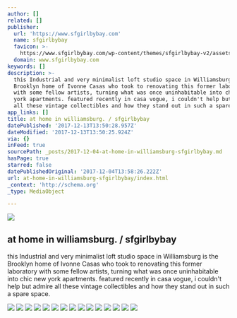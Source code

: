 ```yaml
---
author: []
related: []
publisher:
  url: 'https://www.sfgirlbybay.com'
  name: sfgirlbybay
  favicon: >-
    https://www.sfgirlbybay.com/wp-content/themes/sfgirlbybay-v2/assets/icons/favicon.ico
  domain: www.sfgirlbybay.com
keywords: []
description: >-
  this Industrial and very minimalist loft studio space in Williamsburg is the
  Brooklyn home of Ivonne Casas who took to renovating this former laboratory
  with some fellow artists, turning what was once uninhabitable into chic new
  york apartments. featured recently in casa vogue, i couldn't help but admire
  all these vintage collectibles and how they stand out in such a spare space.
app_links: []
title: at home in williamsburg. / sfgirlbybay
datePublished: '2017-12-13T13:50:28.957Z'
dateModified: '2017-12-13T13:50:25.924Z'
via: {}
inFeed: true
sourcePath: _posts/2017-12-04-at-home-in-williamsburg-sfgirlbybay.md
hasPage: true
starred: false
datePublishedOriginal: '2017-12-04T13:58:26.222Z'
url: at-home-in-williamsburg-sfgirlbybay/index.html
_context: 'http://schema.org'
_type: MediaObject

---
```

<article style=""><img src="https://www.sfgirlbybay.com/wp-content/uploads/2017/12/casa_yvonne_casas_ny_03.jpg" /><h1>at home in williamsburg. / sfgirlbybay</h1><p>this Industrial and very minimalist loft studio space in Williamsburg is the Brooklyn home of Ivonne Casas who took to renovating this former laboratory with some fellow artists, turning what was once uninhabitable into chic new york apartments. featured recently in casa vogue, i couldn't help but admire all these vintage collectibles and how they stand out in such a spare space.</p></article>

![](https://the-grid-user-content.s3-us-west-2.amazonaws.com/b892de0a-28b1-40bb-b47a-420552ac8d02.jpg)
![](https://the-grid-user-content.s3-us-west-2.amazonaws.com/f0d463a2-c57b-4266-8bd7-b7596d41ab86.jpg)
![](https://the-grid-user-content.s3-us-west-2.amazonaws.com/d1e64cd3-f29a-4161-9a60-b0f512e249ad.jpg)
![](https://the-grid-user-content.s3-us-west-2.amazonaws.com/1d9037a1-acc9-4f67-b18c-bb95991d1d2b.jpg)
![](https://the-grid-user-content.s3-us-west-2.amazonaws.com/1adcdd03-c6a9-4202-80f1-04694dc0b31e.jpg)
![](https://the-grid-user-content.s3-us-west-2.amazonaws.com/6d2418ac-eb69-427c-99b7-39e74110fbac.jpg)
![](https://the-grid-user-content.s3-us-west-2.amazonaws.com/80e15998-d804-4a95-b92c-626f0deff8ad.jpg)
![](https://the-grid-user-content.s3-us-west-2.amazonaws.com/74e95b85-7954-4737-9fb2-1be30dacf058.jpg)
![](https://the-grid-user-content.s3-us-west-2.amazonaws.com/ad36fde8-8cab-4780-b4c6-e46fdc6fa162.jpg)
![](https://the-grid-user-content.s3-us-west-2.amazonaws.com/b2fbcc9b-4f39-4290-8bd3-2c52d60f1e42.jpg)
![](https://the-grid-user-content.s3-us-west-2.amazonaws.com/f9801160-c3dd-46f1-bd2c-0ee3d0e7f965.jpg)
![](https://the-grid-user-content.s3-us-west-2.amazonaws.com/81f24973-65bd-4cae-9f39-5c2545e0870a.jpg)
![](https://the-grid-user-content.s3-us-west-2.amazonaws.com/6dd2bd1f-bdc1-4bc4-80cf-46125de8c527.jpg)
![](https://the-grid-user-content.s3-us-west-2.amazonaws.com/261b1f4c-5931-4774-99ab-8f082806011c.jpg)
![](https://the-grid-user-content.s3-us-west-2.amazonaws.com/deed2c5d-c73b-4b93-adae-f1e835d7306d.jpg)